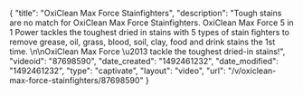 {
    "title": "OxiClean Max Force Stainfighters",
    "description": "Tough stains are no match for OxiClean Max Force Stainfighters. OxiClean Max Force 5 in 1 Power tackles the toughest dried in stains with 5 types of stain fighters to remove grease, oil, grass, blood, soil, clay, food and drink stains the 1st time. \n\nOxiClean Max Force \u2013 tackle the toughest dried-in stains!",
    "videoid": "87698590",
    "date_created": "1492461232",
    "date_modified": "1492461232",
    "type": "captivate",
    "layout": "video",
    "url": "\/v\/oxiclean-max-force-stainfighters\/87698590"
}